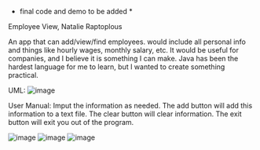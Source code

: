 * final code and demo to be added *

Employee View, Natalie Raptoplous

An app that can add/view/find employees. would include all personal info and things like hourly wages, monthly salary, etc. It would be useful for companies,
and I believe it is something I can make. Java has been the hardest language for me to learn, but I wanted to create something practical.

UML:
![image](https://user-images.githubusercontent.com/114167189/204422781-1daeea8d-cc61-44b8-a2c4-c82201ee24e0.png)

User Manual:
Imput the information as needed. The add button will add this information to a text file. The clear button will clear information. The exit button will exit you out of the program.

![image](https://user-images.githubusercontent.com/114167189/204422846-30ef9df5-ad82-48ea-8c62-285440e00ec6.png)
![image](https://user-images.githubusercontent.com/114167189/204423011-070b0ff3-b5b4-4114-8480-8f450ea48822.png)
![image](https://user-images.githubusercontent.com/114167189/204423022-87678b1a-83cd-4ef6-ab8d-c220252b2ca9.png)


